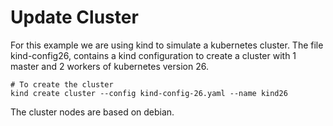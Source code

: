 # Update Cluster

For this example we are using kind to simulate a kubernetes cluster. The file kind-config26, contains a kind configuration to create a cluster with 1 master and 2 workers of kubernetes version 26.

    # To create the cluster
    kind create cluster --config kind-config-26.yaml --name kind26

The cluster nodes are based on debian.
